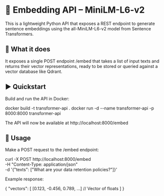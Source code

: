 # 🚀 Embedding API – MiniLM-L6-v2

This is a lightweight Python API that exposes a REST endpoint to generate sentence embeddings using the all-MiniLM-L6-v2 model from Sentence Transformers.

## 🧠 What it does

It exposes a single POST endpoint /embed that takes a list of input texts and returns their vector representations, ready to be stored or queried against a vector database like Qdrant.

## ▶️ Quickstart

Build and run the API in Docker:

docker build -t transformer-api .
docker run -d --name transformer-api -p 8000:8000 transformer-api

The API will now be available at http://localhost:8000/embed

## 🧪 Usage

Make a POST request to the /embed endpoint:

curl -X POST http://localhost:8000/embed \
-H "Content-Type: application/json" \
-d '{"texts": ["What are your data retention policies?"]}'

Example response:

{
"vectors": [
[0.123, -0.456, 0.789, ...]  // Vector of floats
]
}